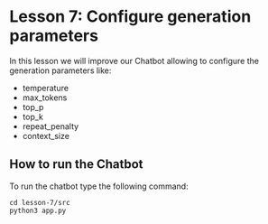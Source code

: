 # Lesson 7: Configure generation parameters

In this lesson we will improve our Chatbot allowing to configure the generation parameters like:
- temperature
- max_tokens
- top_p
- top_k
- repeat_penalty
- context_size

## How to run the Chatbot

To run the chatbot type the following command:

```
cd lesson-7/src
python3 app.py
```
